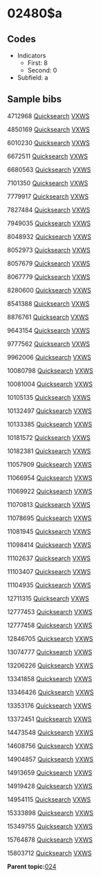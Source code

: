 # 02480$a

## Codes

-   Indicators
    -   First: 8
    -   Second: 0
-   Subfield: a

## Sample bibs

4712968 [Quicksearch](https://search.library.yale.edu/catalog/4712968) [VXWS](http://prodorbis.library.yale.edu:7014/vxws/GetHoldingsService?bibId=4712968)

4850169 [Quicksearch](https://search.library.yale.edu/catalog/4850169) [VXWS](http://prodorbis.library.yale.edu:7014/vxws/GetHoldingsService?bibId=4850169)

6010230 [Quicksearch](https://search.library.yale.edu/catalog/6010230) [VXWS](http://prodorbis.library.yale.edu:7014/vxws/GetHoldingsService?bibId=6010230)

6672511 [Quicksearch](https://search.library.yale.edu/catalog/6672511) [VXWS](http://prodorbis.library.yale.edu:7014/vxws/GetHoldingsService?bibId=6672511)

6680563 [Quicksearch](https://search.library.yale.edu/catalog/6680563) [VXWS](http://prodorbis.library.yale.edu:7014/vxws/GetHoldingsService?bibId=6680563)

7101350 [Quicksearch](https://search.library.yale.edu/catalog/7101350) [VXWS](http://prodorbis.library.yale.edu:7014/vxws/GetHoldingsService?bibId=7101350)

7779917 [Quicksearch](https://search.library.yale.edu/catalog/7779917) [VXWS](http://prodorbis.library.yale.edu:7014/vxws/GetHoldingsService?bibId=7779917)

7827484 [Quicksearch](https://search.library.yale.edu/catalog/7827484) [VXWS](http://prodorbis.library.yale.edu:7014/vxws/GetHoldingsService?bibId=7827484)

7949035 [Quicksearch](https://search.library.yale.edu/catalog/7949035) [VXWS](http://prodorbis.library.yale.edu:7014/vxws/GetHoldingsService?bibId=7949035)

8048932 [Quicksearch](https://search.library.yale.edu/catalog/8048932) [VXWS](http://prodorbis.library.yale.edu:7014/vxws/GetHoldingsService?bibId=8048932)

8052973 [Quicksearch](https://search.library.yale.edu/catalog/8052973) [VXWS](http://prodorbis.library.yale.edu:7014/vxws/GetHoldingsService?bibId=8052973)

8057679 [Quicksearch](https://search.library.yale.edu/catalog/8057679) [VXWS](http://prodorbis.library.yale.edu:7014/vxws/GetHoldingsService?bibId=8057679)

8067779 [Quicksearch](https://search.library.yale.edu/catalog/8067779) [VXWS](http://prodorbis.library.yale.edu:7014/vxws/GetHoldingsService?bibId=8067779)

8280600 [Quicksearch](https://search.library.yale.edu/catalog/8280600) [VXWS](http://prodorbis.library.yale.edu:7014/vxws/GetHoldingsService?bibId=8280600)

8541388 [Quicksearch](https://search.library.yale.edu/catalog/8541388) [VXWS](http://prodorbis.library.yale.edu:7014/vxws/GetHoldingsService?bibId=8541388)

8876761 [Quicksearch](https://search.library.yale.edu/catalog/8876761) [VXWS](http://prodorbis.library.yale.edu:7014/vxws/GetHoldingsService?bibId=8876761)

9643154 [Quicksearch](https://search.library.yale.edu/catalog/9643154) [VXWS](http://prodorbis.library.yale.edu:7014/vxws/GetHoldingsService?bibId=9643154)

9777562 [Quicksearch](https://search.library.yale.edu/catalog/9777562) [VXWS](http://prodorbis.library.yale.edu:7014/vxws/GetHoldingsService?bibId=9777562)

9962006 [Quicksearch](https://search.library.yale.edu/catalog/9962006) [VXWS](http://prodorbis.library.yale.edu:7014/vxws/GetHoldingsService?bibId=9962006)

10080798 [Quicksearch](https://search.library.yale.edu/catalog/10080798) [VXWS](http://prodorbis.library.yale.edu:7014/vxws/GetHoldingsService?bibId=10080798)

10081004 [Quicksearch](https://search.library.yale.edu/catalog/10081004) [VXWS](http://prodorbis.library.yale.edu:7014/vxws/GetHoldingsService?bibId=10081004)

10105135 [Quicksearch](https://search.library.yale.edu/catalog/10105135) [VXWS](http://prodorbis.library.yale.edu:7014/vxws/GetHoldingsService?bibId=10105135)

10132497 [Quicksearch](https://search.library.yale.edu/catalog/10132497) [VXWS](http://prodorbis.library.yale.edu:7014/vxws/GetHoldingsService?bibId=10132497)

10133385 [Quicksearch](https://search.library.yale.edu/catalog/10133385) [VXWS](http://prodorbis.library.yale.edu:7014/vxws/GetHoldingsService?bibId=10133385)

10181572 [Quicksearch](https://search.library.yale.edu/catalog/10181572) [VXWS](http://prodorbis.library.yale.edu:7014/vxws/GetHoldingsService?bibId=10181572)

10182381 [Quicksearch](https://search.library.yale.edu/catalog/10182381) [VXWS](http://prodorbis.library.yale.edu:7014/vxws/GetHoldingsService?bibId=10182381)

11057909 [Quicksearch](https://search.library.yale.edu/catalog/11057909) [VXWS](http://prodorbis.library.yale.edu:7014/vxws/GetHoldingsService?bibId=11057909)

11066954 [Quicksearch](https://search.library.yale.edu/catalog/11066954) [VXWS](http://prodorbis.library.yale.edu:7014/vxws/GetHoldingsService?bibId=11066954)

11069922 [Quicksearch](https://search.library.yale.edu/catalog/11069922) [VXWS](http://prodorbis.library.yale.edu:7014/vxws/GetHoldingsService?bibId=11069922)

11070813 [Quicksearch](https://search.library.yale.edu/catalog/11070813) [VXWS](http://prodorbis.library.yale.edu:7014/vxws/GetHoldingsService?bibId=11070813)

11078695 [Quicksearch](https://search.library.yale.edu/catalog/11078695) [VXWS](http://prodorbis.library.yale.edu:7014/vxws/GetHoldingsService?bibId=11078695)

11081945 [Quicksearch](https://search.library.yale.edu/catalog/11081945) [VXWS](http://prodorbis.library.yale.edu:7014/vxws/GetHoldingsService?bibId=11081945)

11098414 [Quicksearch](https://search.library.yale.edu/catalog/11098414) [VXWS](http://prodorbis.library.yale.edu:7014/vxws/GetHoldingsService?bibId=11098414)

11102637 [Quicksearch](https://search.library.yale.edu/catalog/11102637) [VXWS](http://prodorbis.library.yale.edu:7014/vxws/GetHoldingsService?bibId=11102637)

11103407 [Quicksearch](https://search.library.yale.edu/catalog/11103407) [VXWS](http://prodorbis.library.yale.edu:7014/vxws/GetHoldingsService?bibId=11103407)

11104935 [Quicksearch](https://search.library.yale.edu/catalog/11104935) [VXWS](http://prodorbis.library.yale.edu:7014/vxws/GetHoldingsService?bibId=11104935)

12711315 [Quicksearch](https://search.library.yale.edu/catalog/12711315) [VXWS](http://prodorbis.library.yale.edu:7014/vxws/GetHoldingsService?bibId=12711315)

12777453 [Quicksearch](https://search.library.yale.edu/catalog/12777453) [VXWS](http://prodorbis.library.yale.edu:7014/vxws/GetHoldingsService?bibId=12777453)

12777458 [Quicksearch](https://search.library.yale.edu/catalog/12777458) [VXWS](http://prodorbis.library.yale.edu:7014/vxws/GetHoldingsService?bibId=12777458)

12846705 [Quicksearch](https://search.library.yale.edu/catalog/12846705) [VXWS](http://prodorbis.library.yale.edu:7014/vxws/GetHoldingsService?bibId=12846705)

13074777 [Quicksearch](https://search.library.yale.edu/catalog/13074777) [VXWS](http://prodorbis.library.yale.edu:7014/vxws/GetHoldingsService?bibId=13074777)

13206226 [Quicksearch](https://search.library.yale.edu/catalog/13206226) [VXWS](http://prodorbis.library.yale.edu:7014/vxws/GetHoldingsService?bibId=13206226)

13341858 [Quicksearch](https://search.library.yale.edu/catalog/13341858) [VXWS](http://prodorbis.library.yale.edu:7014/vxws/GetHoldingsService?bibId=13341858)

13346426 [Quicksearch](https://search.library.yale.edu/catalog/13346426) [VXWS](http://prodorbis.library.yale.edu:7014/vxws/GetHoldingsService?bibId=13346426)

13353176 [Quicksearch](https://search.library.yale.edu/catalog/13353176) [VXWS](http://prodorbis.library.yale.edu:7014/vxws/GetHoldingsService?bibId=13353176)

13372451 [Quicksearch](https://search.library.yale.edu/catalog/13372451) [VXWS](http://prodorbis.library.yale.edu:7014/vxws/GetHoldingsService?bibId=13372451)

14473548 [Quicksearch](https://search.library.yale.edu/catalog/14473548) [VXWS](http://prodorbis.library.yale.edu:7014/vxws/GetHoldingsService?bibId=14473548)

14608756 [Quicksearch](https://search.library.yale.edu/catalog/14608756) [VXWS](http://prodorbis.library.yale.edu:7014/vxws/GetHoldingsService?bibId=14608756)

14904857 [Quicksearch](https://search.library.yale.edu/catalog/14904857) [VXWS](http://prodorbis.library.yale.edu:7014/vxws/GetHoldingsService?bibId=14904857)

14913659 [Quicksearch](https://search.library.yale.edu/catalog/14913659) [VXWS](http://prodorbis.library.yale.edu:7014/vxws/GetHoldingsService?bibId=14913659)

14919428 [Quicksearch](https://search.library.yale.edu/catalog/14919428) [VXWS](http://prodorbis.library.yale.edu:7014/vxws/GetHoldingsService?bibId=14919428)

14954115 [Quicksearch](https://search.library.yale.edu/catalog/14954115) [VXWS](http://prodorbis.library.yale.edu:7014/vxws/GetHoldingsService?bibId=14954115)

15333898 [Quicksearch](https://search.library.yale.edu/catalog/15333898) [VXWS](http://prodorbis.library.yale.edu:7014/vxws/GetHoldingsService?bibId=15333898)

15349755 [Quicksearch](https://search.library.yale.edu/catalog/15349755) [VXWS](http://prodorbis.library.yale.edu:7014/vxws/GetHoldingsService?bibId=15349755)

15764878 [Quicksearch](https://search.library.yale.edu/catalog/15764878) [VXWS](http://prodorbis.library.yale.edu:7014/vxws/GetHoldingsService?bibId=15764878)

15803712 [Quicksearch](https://search.library.yale.edu/catalog/15803712) [VXWS](http://prodorbis.library.yale.edu:7014/vxws/GetHoldingsService?bibId=15803712)

**Parent topic:**[024](../../tags/024/024.md)

